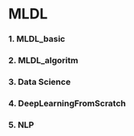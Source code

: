 # MLDL

### 1. MLDL_basic

### 2. MLDL_algoritm

### 3. Data Science

### 4. DeepLearningFromScratch

### 5. NLP
